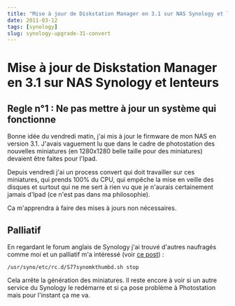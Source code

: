 ```yaml
---
title: "Mise à jour de Diskstation Manager en 3.1 sur NAS Synology et lenteurs "
date: 2011-03-12
tags: [synology]
slug: synology-upgrade-31-convert
---
```

# Mise à jour de Diskstation Manager en 3.1 sur NAS Synology et lenteurs 

## Regle n°1 : Ne pas mettre à jour un système qui fonctionne
Bonne idée du vendredi matin, j'ai mis à jour le firmware de mon NAS en version 3.1. J'avais vaguement lu que dans le cadre de photostation des nouvelles miniatures (en 1280x1280 belle taille pour des miniatures) devaient être faites pour l'Ipad.

Depuis vendredi j'ai un process convert qui doit travailler sur ces miniatures, qui prends 100% du CPU, qui empêche la mise en veille des disques et surtout qui ne me sert à rien vu que je n'aurais certainement jamais d'Ipad (ce n'est pas dans ma philosophie).

Ca m'apprendra à faire des mises à jours non nécessaires.

## Palliatif

En regardant le forum anglais de Synology j'ai trouvé d'autres naufragés comme moi et un palliatif m'a intéressé (voir [ce post](http://forum.synology.com/enu/viewtopic.php?f=169&t=34446&start=15#p139187)) : 

```
/usr/syno/etc/rc.d/S77synomkthumbd.sh stop
```

Cela arrête la génération des miniatures. Il reste encore à voir si un autre service du Synology le redémarre et si ça pose problème à Photostation mais pour l'instant ça me va.



